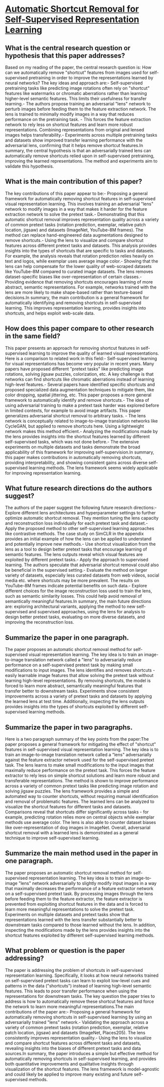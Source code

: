 # [Automatic Shortcut Removal for Self-Supervised Representation Learning](https://arxiv.org/abs/2002.08822)

## What is the central research question or hypothesis that this paper addresses?

Based on my reading of the paper, the central research question is: How can we automatically remove "shortcut" features from images used for self-supervised pretraining in order to improve the representations learned by neural networks? The key ideas and approach are:- Self-supervised pretraining tasks like predicting image rotations often rely on "shortcut" features like watermarks or chromatic aberrations rather than learning higher-level semantic features. This limits their usefulness for transfer learning.- The authors propose training an adversarial "lens" network to perturb images before feeding them to the feature extraction network. The lens is trained to minimally modify images in a way that reduces performance on the pretraining task. - This forces the feature extraction network to rely less on shortcut features and learn more robust representations. Combining representations from original and lensed images helps transferability.- Experiments across multiple pretraining tasks and datasets show improved transfer learning performance with the adversarial lens, confirming that it helps remove shortcut features.In summary, the central hypothesis is that an adversarially trained lens can automatically remove shortcuts relied upon in self-supervised pretraining, improving the learned representations. The method and experiments aim to validate this hypothesis.


## What is the main contribution of this paper?

The key contributions of this paper appear to be:- Proposing a general framework for automatically removing shortcut features in self-supervised visual representation learning. This involves training an adversarial "lens" network to modify images in a way that makes it harder for the feature extraction network to solve the pretext task.- Demonstrating that this automatic shortcut removal improves representation quality across a variety of common pretext tasks (rotation prediction, exemplar, relative patch location, jigsaw) and datasets (ImageNet, YouTube-8M frames). The method can replace hand-engineered data augmentations designed to remove shortcuts.- Using the lens to visualize and compare shortcut features across different pretext tasks and datasets. This analysis provides insights into the types of shortcuts that are specific to tasks and datasets. For example, the analysis reveals that rotation prediction relies heavily on text and logos, while exemplar uses average image color.- Showing that the lens can help compensate for the lower quality of web-scraped datasets like YouTube-8M compared to curated image datasets. The lens removes dataset-specific biases like over-representation of certain classes.- Providing evidence that removing shortcuts encourages learning of more abstract, semantic representations. For example, networks trained with the lens are more likely to make shape-based rather than texture-based decisions.In summary, the main contribution is a general framework for automatically identifying and removing shortcuts in self-supervised learning. This improves representation learning, provides insights into shortcuts, and helps exploit web-scale data.


## How does this paper compare to other research in the same field?

This paper presents an approach for removing shortcut features in self-supervised learning to improve the quality of learned visual representations. Here is a comparison to related work in this field:- Self-supervised learning for visual representations has become very popular in recent years. Many papers have proposed different "pretext tasks" like predicting image rotations, solving jigsaw puzzles, colorization, etc. A key challenge is that networks can find shortcuts like chromatic aberrations instead of learning high-level features.- Several papers have identified specific shortcuts and proposed specialized data augmentation techniques to mitigate them, like color dropping, spatial jittering, etc. This paper proposes a more general framework to automatically identify and remove shortcuts.- The idea of using adversarial training to make a pretext task harder was explored before in limited contexts, for example to avoid image artifacts. This paper generalizes adversarial shortcut removal to arbitrary tasks. - The lens network is conceptually related to image-to-image translation networks like CycleGAN, but applied to remove shortcuts here. Using a lightweight network makes this method efficient.- Analyzing the modifications made by the lens provides insights into the shortcut features learned by different self-supervised tasks, which was not done before.- The extensive experiments on multiple datasets and tasks demonstrate the broad applicability of this framework for improving self-supervision.In summary, this paper makes contributions in automatically removing shortcuts, providing interpretability, and showing consistent gains across diverse self-supervised learning methods. The lens framework seems widely applicable for improving representation learning.


## What future research directions do the authors suggest?

The authors of the paper suggest the following future research directions:- Explore different lens architectures and hyperparameter settings to further optimize automatic shortcut removal. They mention tuning the lens capacity and reconstruction loss individually for each pretext task and dataset.- Apply the proposed method to other self-supervised learning approaches like contrastive methods. The case study on SimCLR in the appendix provides an initial example of how the lens can be applied to understand and potentially improve new methods.- Use shortcut visualization from the lens as a tool to design better pretext tasks that encourage learning of semantic features. The lens outputs reveal which visual features are exploited by different pretext tasks.- Apply the approach to supervised learning. The authors speculate that adversarial shortcut removal could also be beneficial in the supervised setting.- Evaluate the method on larger variety of datasets, especially less curated datasets from web videos, social media etc. where shortcuts may be more prevalent. The results on YouTube-8M frames indicate potential benefits on such data.- Explore different choices for the image reconstruction loss used to train the lens, such as semantic similarity losses. This could help avoid removal of semantically meaningful features.In summary, the main future directions are: exploring architectural variants, applying the method to new self-supervised and supervised approaches, using the lens for analysis to design better pretext tasks, evaluating on more diverse datasets, and improving the reconstruction loss.


## Summarize the paper in one paragraph.

The paper proposes an automatic shortcut removal method for self-supervised visual representation learning. The key idea is to train an image-to-image translation network called a "lens" to adversarially reduce performance on a self-supervised pretext task by making small modifications to input images. The lens identifies and removes shortcuts - easily learnable image features that allow solving the pretext task without learning high-level representations. By removing shortcuts, the model is forced to learn more abstract, semantically meaningful features that transfer better to downstream tasks. Experiments show consistent improvements across a variety of pretext tasks and datasets by applying the learned lens at test time. Additionally, inspecting the lens outputs provides insights into the types of shortcuts exploited by different self-supervised learning methods.


## Summarize the paper in two paragraphs.

Here is a two paragraph summary of the key points from the paper:The paper proposes a general framework for mitigating the effect of "shortcut" features in self-supervised visual representation learning. The key idea is to train an image-to-image translation network called a "lens" adversarially against the feature extractor network used for the self-supervised pretext task. The lens learns to make small modifications to the input images that maximally reduce performance on the pretext task. This forces the feature extractor to rely less on simple shortcut solutions and learn more robust and transferable representations. The method is shown to improve performance across a variety of common pretext tasks like predicting image rotation and solving jigsaw puzzles. The lens framework provides a simple and automated way to counter shortcuts, without requiring manual identification and removal of problematic features. The learned lens can be analyzed to visualize the shortcut features for different tasks and datasets. Comparisons reveal that shortcuts differ significantly across tasks - for example, predicting rotation relies more on central objects while exemplar methods use average color. The lens is also able to counter dataset biases like over-representation of dog images in ImageNet. Overall, adversarial shortcut removal with a learned lens is demonstrated as a general technique to improve self-supervised learning.


## Summarize the main method used in the paper in one paragraph.

The paper proposes an automatic shortcut removal method for self-supervised representation learning. The key idea is to train an image-to-image "lens" network adversarially to slightly modify input images in a way that maximally decreases the performance of a feature extractor network on a self-supervised pretext task. By processing images through the lens before feeding them to the feature extractor, the feature extractor is prevented from exploiting shortcut features in the data and is forced to learn more meaningful representations to solve the pretext task. Experiments on multiple datasets and pretext tasks show that representations learned with the lens transfer substantially better to downstream tasks compared to those learned without the lens. In addition, inspecting the modifications made by the lens provides insights into the shortcut features exploited by different self-supervised learning methods.


## What problem or question is the paper addressing?

The paper is addressing the problem of shortcuts in self-supervised representation learning. Specifically, it looks at how neural networks trained on self-supervised pretext tasks can learn to exploit low-level cues and patterns in the data ("shortcuts") instead of learning high-level semantic features. This leads to poor transfer performance when using the representations for downstream tasks. The key question the paper tries to address is how to automatically remove these shortcut features and force the network to learn more meaningful representations.The main contributions of the paper are:- Proposing a general framework for automatically removing shortcuts in self-supervised learning by using an adversarially trained "lens" network.- Validating the approach across a variety of common pretext tasks (rotation prediction, exemplar, relative patch location, jigsaw) and datasets (ImageNet, Places205). The lens consistently improves representation quality.- Using the lens to visualize and compare shortcut features across different tasks and datasets, revealing insights into the biases of different pretext tasks and data sources.In summary, the paper introduces a simple but effective method for automatically removing shortcuts in self-supervised learning, and provides both quantitative improvements and qualitative insights through visualization of the shortcut features. The lens framework is model-agnostic and could likely be applied to improve many existing and future self-supervised methods.
